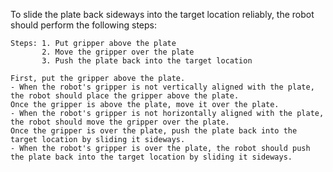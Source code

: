 To slide the plate back sideways into the target location reliably, the robot should perform the following steps:

    Steps: 1. Put gripper above the plate
           2. Move the gripper over the plate
           3. Push the plate back into the target location
    
    First, put the gripper above the plate.
    - When the robot's gripper is not vertically aligned with the plate, the robot should place the gripper above the plate.
    Once the gripper is above the plate, move it over the plate.
    - When the robot's gripper is not horizontally aligned with the plate, the robot should move the gripper over the plate.
    Once the gripper is over the plate, push the plate back into the target location by sliding it sideways.
    - When the robot's gripper is over the plate, the robot should push the plate back into the target location by sliding it sideways.